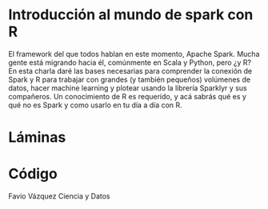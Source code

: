 # Introducción al mundo de spark con R

El framework del que todos hablan en este momento, Apache Spark. Mucha gente está migrando hacia él, comúnmente en Scala y Python, pero ¿y R? En esta charla daré las bases necesarias para comprender la conexión de Spark y R para trabajar con grandes (y también pequeños) volúmenes de datos, hacer machine learning y plotear usando la librería Sparklyr y sus compañeros. Un conocimiento de R es requerido, y acá sabrás qué es y qué no es Spark y como usarlo en tu día a día con R.

# Láminas 

# Código

Favio Vázquez
Ciencia y Datos
